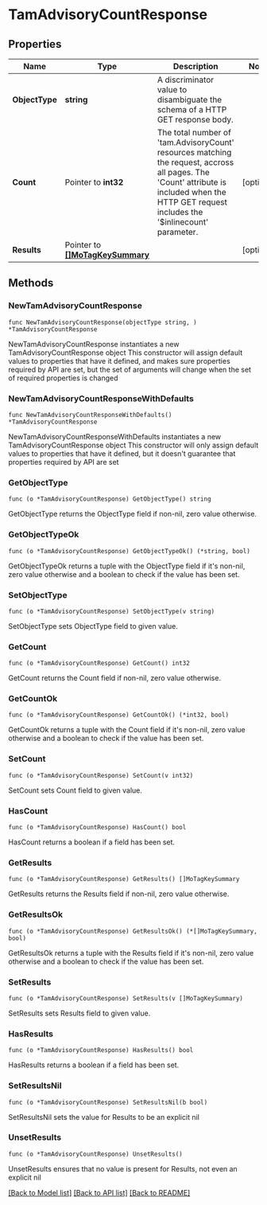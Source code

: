 # TamAdvisoryCountResponse

## Properties

Name | Type | Description | Notes
------------ | ------------- | ------------- | -------------
**ObjectType** | **string** | A discriminator value to disambiguate the schema of a HTTP GET response body. | 
**Count** | Pointer to **int32** | The total number of &#39;tam.AdvisoryCount&#39; resources matching the request, accross all pages. The &#39;Count&#39; attribute is included when the HTTP GET request includes the &#39;$inlinecount&#39; parameter. | [optional] 
**Results** | Pointer to [**[]MoTagKeySummary**](mo.TagKeySummary.md) |  | [optional] 

## Methods

### NewTamAdvisoryCountResponse

`func NewTamAdvisoryCountResponse(objectType string, ) *TamAdvisoryCountResponse`

NewTamAdvisoryCountResponse instantiates a new TamAdvisoryCountResponse object
This constructor will assign default values to properties that have it defined,
and makes sure properties required by API are set, but the set of arguments
will change when the set of required properties is changed

### NewTamAdvisoryCountResponseWithDefaults

`func NewTamAdvisoryCountResponseWithDefaults() *TamAdvisoryCountResponse`

NewTamAdvisoryCountResponseWithDefaults instantiates a new TamAdvisoryCountResponse object
This constructor will only assign default values to properties that have it defined,
but it doesn't guarantee that properties required by API are set

### GetObjectType

`func (o *TamAdvisoryCountResponse) GetObjectType() string`

GetObjectType returns the ObjectType field if non-nil, zero value otherwise.

### GetObjectTypeOk

`func (o *TamAdvisoryCountResponse) GetObjectTypeOk() (*string, bool)`

GetObjectTypeOk returns a tuple with the ObjectType field if it's non-nil, zero value otherwise
and a boolean to check if the value has been set.

### SetObjectType

`func (o *TamAdvisoryCountResponse) SetObjectType(v string)`

SetObjectType sets ObjectType field to given value.


### GetCount

`func (o *TamAdvisoryCountResponse) GetCount() int32`

GetCount returns the Count field if non-nil, zero value otherwise.

### GetCountOk

`func (o *TamAdvisoryCountResponse) GetCountOk() (*int32, bool)`

GetCountOk returns a tuple with the Count field if it's non-nil, zero value otherwise
and a boolean to check if the value has been set.

### SetCount

`func (o *TamAdvisoryCountResponse) SetCount(v int32)`

SetCount sets Count field to given value.

### HasCount

`func (o *TamAdvisoryCountResponse) HasCount() bool`

HasCount returns a boolean if a field has been set.

### GetResults

`func (o *TamAdvisoryCountResponse) GetResults() []MoTagKeySummary`

GetResults returns the Results field if non-nil, zero value otherwise.

### GetResultsOk

`func (o *TamAdvisoryCountResponse) GetResultsOk() (*[]MoTagKeySummary, bool)`

GetResultsOk returns a tuple with the Results field if it's non-nil, zero value otherwise
and a boolean to check if the value has been set.

### SetResults

`func (o *TamAdvisoryCountResponse) SetResults(v []MoTagKeySummary)`

SetResults sets Results field to given value.

### HasResults

`func (o *TamAdvisoryCountResponse) HasResults() bool`

HasResults returns a boolean if a field has been set.

### SetResultsNil

`func (o *TamAdvisoryCountResponse) SetResultsNil(b bool)`

 SetResultsNil sets the value for Results to be an explicit nil

### UnsetResults
`func (o *TamAdvisoryCountResponse) UnsetResults()`

UnsetResults ensures that no value is present for Results, not even an explicit nil

[[Back to Model list]](../README.md#documentation-for-models) [[Back to API list]](../README.md#documentation-for-api-endpoints) [[Back to README]](../README.md)



